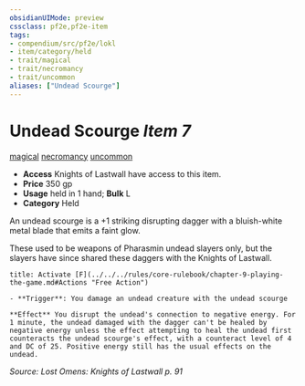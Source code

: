 ```yaml
---
obsidianUIMode: preview
cssclass: pf2e,pf2e-item
tags:
- compendium/src/pf2e/lokl
- item/category/held
- trait/magical
- trait/necromancy
- trait/uncommon
aliases: ["Undead Scourge"]
---
```

# Undead Scourge *Item 7*  
[magical](../../../rules/traits/magical.md)  [necromancy](../../../rules/traits/necromancy.md)  [uncommon](../../../rules/traits/uncommon.md)  

- **Access** Knights of Lastwall have access to this item.
- **Price** 350 gp
- **Usage** held in 1 hand; **Bulk** L
- **Category** Held

An undead scourge is a +1 striking disrupting dagger with a bluish-white metal blade that emits a faint glow.

These used to be weapons of Pharasmin undead slayers only, but the slayers have since shared these daggers with the Knights of Lastwall.

```ad-embed-ability
title: Activate [F](../../../rules/core-rulebook/chapter-9-playing-the-game.md#Actions "Free Action")

- **Trigger**: You damage an undead creature with the undead scourge

**Effect** You disrupt the undead's connection to negative energy. For 1 minute, the undead damaged with the dagger can't be healed by negative energy unless the effect attempting to heal the undead first counteracts the undead scourge's effect, with a counteract level of 4 and DC of 25. Positive energy still has the usual effects on the undead.
```

*Source: Lost Omens: Knights of Lastwall p. 91*
